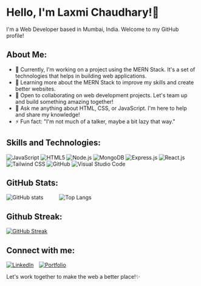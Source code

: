 # Hello, I'm Laxmi Chaudhary!👋 

I'm a Web Developer based in Mumbai, India. Welcome to my GitHub profile! 

## About Me:

- 🔭 Currently, I'm working on a project using the MERN Stack. It's a set of technologies that helps in building web applications.
- 🌱 Learning more about the MERN Stack to improve my skills and create better websites.
- 👯 Open to collaborating on web development projects. Let's team up and build something amazing together!
- 💬 Ask me anything about HTML, CSS, or JavaScript. I'm here to help and share my knowledge!
- ⚡ Fun fact: "I'm not much of a talker, maybe a bit lazy that way."

## Skills and Technologies:

![JavaScript](https://img.shields.io/badge/JavaScript-black?style=flat-square&logo=javascript) ![HTML5](https://img.shields.io/badge/HTML5-black?style=flat-square&logo=html5) ![Node.js](https://img.shields.io/badge/-Node.js-black?style=flat-square&logo=node.js) ![MongoDB](https://img.shields.io/badge/-MongoDB-black?style=flat-square&logo=mongodb) ![Express.js](https://img.shields.io/badge/-Express.js-black?style=flat-square&logo=express) ![React.js](https://img.shields.io/badge/-React.js-black?style=flat-square&logo=react) ![Tailwind CSS](https://img.shields.io/badge/-Tailwind_CSS-black?style=flat-square&logo=tailwind-css) ![GitHub](https://img.shields.io/badge/-GitHub-black?style=flat-square&logo=github) ![Visual Studio Code](https://img.shields.io/badge/-Visual_Studio_Code-black?style=flat-square&logo=visual-studio-code)
  
## GitHub Stats:

![GitHub stats](https://github-readme-stats.vercel.app/api?username=ltc01&show_icons=true&theme=dark)&emsp;&emsp;&emsp;![Top Langs](https://github-readme-stats.vercel.app/api/top-langs/?username=ltc01&layout=compact&theme=dark)
 
## Github Streak:

[![GitHub Streak](https://streak-stats.demolab.com/?user=ltc01&theme=dark)](https://git.io/streak-stats)

## Connect with me:

[![LinkedIn](https://img.shields.io/badge/LinkedIn-blue?logo=linkedin)](https://www.linkedin.com/in/laxmi-c-845099188/)&emsp;[![Portfolio](https://img.shields.io/badge/Portfolio-black?logo=protodotio)](https://remarkable-tartufo-27b7f2.netlify.app/)


Let's work together to make the web a better place!✨
